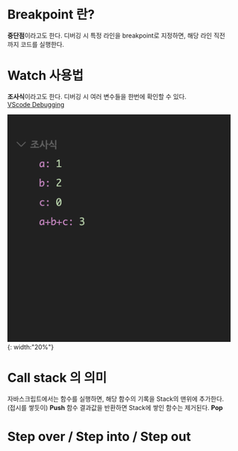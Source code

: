 # Breakpoint 란?
**중단점**이라고도 한다. 디버깅 시 특정 라인을 breakpoint로 지정하면, 해당 라인 직전까지 코드를 실행한다.

# Watch 사용법
**조사식**이라고도 한다. 디버깅 시 여러 변수들을 한번에 확인할 수 있다.  
[VScode Debugging](https://code.visualstudio.com/docs/editor/debugging)  
  
![조사식 창](./img/watch.png){: width:"20%"}

# Call stack 의 의미
자바스크립트에서는 함수를 실행하면, 해당 함수의 기록을 Stack의 맨위에 추가한다. (접시를 쌓듯이) **Push**
함수 결과값을 반환하면 Stack에 쌓인 함수는 제거된다. **Pop**

# Step over / Step into / Step out